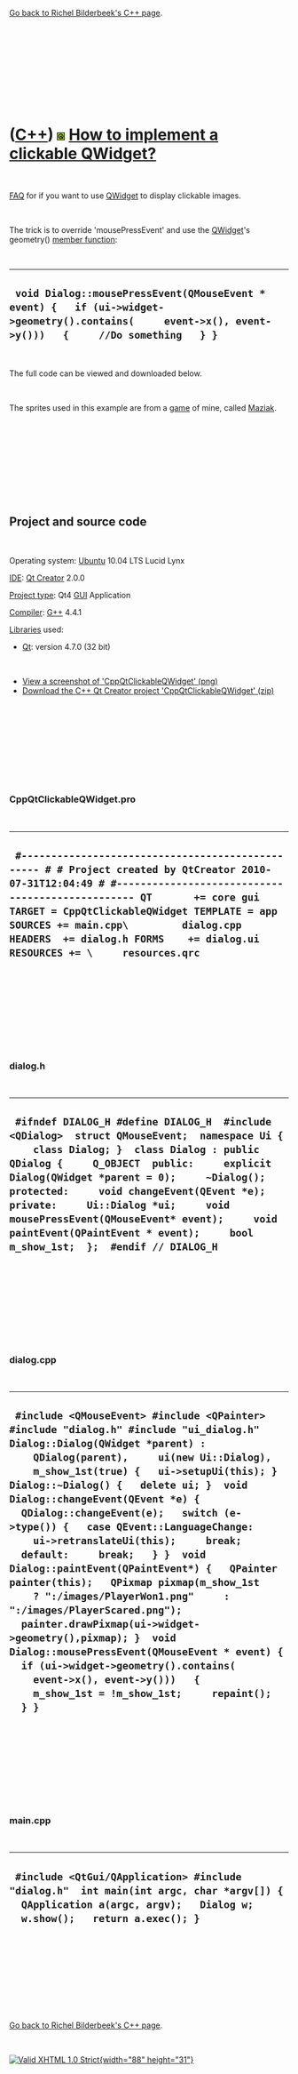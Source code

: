 

[Go back to Richel Bilderbeek's C++ page](Cpp.htm).

 

 

 

 

 

([C++](Cpp.htm)) ![Qt](PicQt.png) [How to implement a clickable QWidget?](CppQtClickableQWidget.htm)
====================================================================================================

 

[FAQ](CppQtFaq.htm) for if you want to use [QWidget](CppQWidget.htm) to
display clickable images.

 

The trick is to override 'mousePressEvent' and use the
[QWidget](CppQWidget.htm)'s geometry() [member
function](CppMemberFunction.htm):

 

  ---------------------------------------------------------------------------------------------------------------------------------------------------------
  ` void Dialog::mousePressEvent(QMouseEvent * event) {   if (ui->widget->geometry().contains(     event->x(), event->y()))   {     //Do something   } }`
  ---------------------------------------------------------------------------------------------------------------------------------------------------------

 

The full code can be viewed and downloaded below.

 

The sprites used in this example are from a [game](Games.htm) of mine,
called [Maziak](GameMaziak.htm).

 

 

 

 

 

Project and source code
-----------------------

 

Operating system: [Ubuntu](http://www.ubuntu.com) 10.04 LTS Lucid Lynx

[IDE](CppIde.htm): [Qt Creator](CppQt.htm) 2.0.0

[Project type](CppQtProjectType.htm): Qt4 [GUI](CppGui.htm) Application

[Compiler](CppCompiler.htm): [G++](CppGpp.htm) 4.4.1

[Libraries](CppLibrary.htm) used:

-   [Qt](CppQt.htm): version 4.7.0 (32 bit)

 

-   [View a screenshot of
    'CppQtClickableQWidget' (png)](CppQtClickableQWidget.png)
-   [Download the C++ Qt Creator project
    'CppQtClickableQWidget' (zip)](CppQtClickableQWidget.zip)

 

 

 

 

 

### CppQtClickableQWidget.pro

 

  --------------------------------------------------------------------------------------------------------------------------------------------------------------------------------------------------------------------------------------------------------------------------------------------------------------------------------------------------------
  ` #------------------------------------------------- # # Project created by QtCreator 2010-07-31T12:04:49 # #------------------------------------------------- QT       += core gui TARGET = CppQtClickableQWidget TEMPLATE = app SOURCES += main.cpp\         dialog.cpp HEADERS  += dialog.h FORMS    += dialog.ui RESOURCES += \     resources.qrc`
  --------------------------------------------------------------------------------------------------------------------------------------------------------------------------------------------------------------------------------------------------------------------------------------------------------------------------------------------------------

 

 

 

 

 

### dialog.h

 

  ---------------------------------------------------------------------------------------------------------------------------------------------------------------------------------------------------------------------------------------------------------------------------------------------------------------------------------------------------------------------------------------------------------------------------------------------------
  ` #ifndef DIALOG_H #define DIALOG_H  #include <QDialog>  struct QMouseEvent;  namespace Ui {     class Dialog; }  class Dialog : public QDialog {     Q_OBJECT  public:     explicit Dialog(QWidget *parent = 0);     ~Dialog();  protected:     void changeEvent(QEvent *e);  private:     Ui::Dialog *ui;     void mousePressEvent(QMouseEvent* event);     void paintEvent(QPaintEvent * event);     bool m_show_1st;  };  #endif // DIALOG_H`
  ---------------------------------------------------------------------------------------------------------------------------------------------------------------------------------------------------------------------------------------------------------------------------------------------------------------------------------------------------------------------------------------------------------------------------------------------------

 

 

 

 

 

### dialog.cpp

 

  -------------------------------------------------------------------------------------------------------------------------------------------------------------------------------------------------------------------------------------------------------------------------------------------------------------------------------------------------------------------------------------------------------------------------------------------------------------------------------------------------------------------------------------------------------------------------------------------------------------------------------------------------------------------------------------------------------------------------------------------------------------------------------------------------------------------------------------------------------------------
  ` #include <QMouseEvent> #include <QPainter>  #include "dialog.h" #include "ui_dialog.h"  Dialog::Dialog(QWidget *parent) :     QDialog(parent),     ui(new Ui::Dialog),     m_show_1st(true) {   ui->setupUi(this); }  Dialog::~Dialog() {   delete ui; }  void Dialog::changeEvent(QEvent *e) {   QDialog::changeEvent(e);   switch (e->type()) {   case QEvent::LanguageChange:     ui->retranslateUi(this);     break;   default:     break;   } }  void Dialog::paintEvent(QPaintEvent*) {   QPainter painter(this);   QPixmap pixmap(m_show_1st     ? ":/images/PlayerWon1.png"     : ":/images/PlayerScared.png");   painter.drawPixmap(ui->widget->geometry(),pixmap); }  void Dialog::mousePressEvent(QMouseEvent * event) {   if (ui->widget->geometry().contains(     event->x(), event->y()))   {     m_show_1st = !m_show_1st;     repaint();   } }`
  -------------------------------------------------------------------------------------------------------------------------------------------------------------------------------------------------------------------------------------------------------------------------------------------------------------------------------------------------------------------------------------------------------------------------------------------------------------------------------------------------------------------------------------------------------------------------------------------------------------------------------------------------------------------------------------------------------------------------------------------------------------------------------------------------------------------------------------------------------------------

 

 

 

 

 

### main.cpp

 

  ---------------------------------------------------------------------------------------------------------------------------------------------------------------------
  ` #include <QtGui/QApplication> #include "dialog.h"  int main(int argc, char *argv[]) {   QApplication a(argc, argv);   Dialog w;   w.show();   return a.exec(); }`
  ---------------------------------------------------------------------------------------------------------------------------------------------------------------------

 

 

 

 

 

[Go back to Richel Bilderbeek's C++ page](Cpp.htm).



 

[![Valid XHTML 1.0 Strict](valid-xhtml10.png){width="88"
height="31"}](http://validator.w3.org/check?uri=referer)
